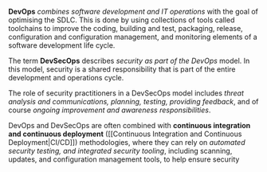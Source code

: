 
**DevOps** *combines software development and IT operations* with the goal of optimising the SDLC. This is done by using collections of tools called toolchains to improve the coding, building and test, packaging, release, configuration and configuration management, and monitoring elements of a software development life cycle.

The term **DevSecOps** describes *security as part of the DevOps* model. In this model, security is a shared responsibility that is part of the entire development and operations cycle.

The role of security practitioners in a DevSecOps model includes *threat analysis and communications, planning, testing, providing feedback*, and of course *ongoing improvement and awareness responsibilities*.

DevOps and DevSecOps are often combined with **continuous integration and continuous deployment** ([[Continuous Integration and Continuous Deployment|CI/CD]]) methodologies, where they can rely on *automated security testing, and integrated security tooling*, including scanning, updates, and configuration management tools, to help ensure security